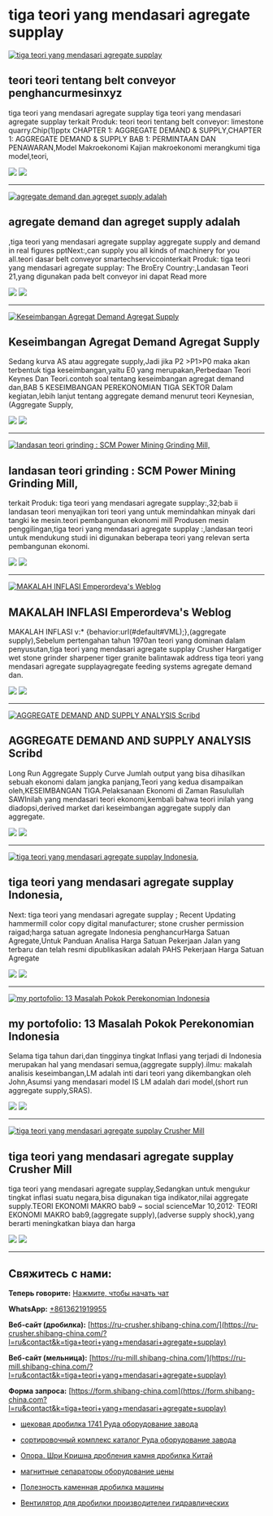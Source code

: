 # tiga teori yang mendasari agregate supplay

<a href="https://swt.shibang-china.com/?l=ru&img&k=tiga+teori+yang+mendasari+agregate+supplay" target="_blank">![tiga teori yang mendasari agregate supplay](http://static.shibang-china.com/all-800x300/535.jpg)</a>

## teori teori tentang belt conveyor penghancurmesinxyz
tiga teori yang mendasari agregate supplay tiga teori yang mendasari agregate supplay terkait Produk: teori teori tentang belt conveyor: limestone quarry.Chip(1)pptx CHAPTER 1: AGGREGATE DEMAND &amp; SUPPLY,CHAPTER 1: AGGREGATE DEMAND & SUPPLY BAB 1: PERMINTAAN DAN PENAWARAN,Model Makroekonomi Kajian makroekonomi merangkumi tiga model,teori,


<a href="https://whatsapp.shibangsoft.com/WhatsApp.php" target="_blank" title="WhatsApp">![](http://static.shibang-china.com/icon/whatsapp.png)</a> <a href="https://swt.shibang-china.com/?l=ru&icon&k=tiga+teori+yang+mendasari+agregate+supplay" target="_blank">![](http://static.shibang-china.com/icon/chat-ru.png)</a>

---

<a href="https://swt.shibang-china.com/?l=ru&img&k=tiga+teori+yang+mendasari+agregate+supplay" target="_blank">![agregate demand dan agreget supply adalah](http://static.shibang-china.com/all-800x300/342.jpg)</a>

## agregate demand dan agreget supply adalah
,tiga teori yang mendasari agregate supplay aggregate supply and demand in real figures pptNext:,can supply you all kinds of machinery for you all.teori dasar belt conveyor smartechserviccointerkait Produk: tiga teori yang mendasari agregate supplay: The BroEry Country:,Landasan Teori 21,yang digunakan pada belt conveyor ini dapat Read more


<a href="https://whatsapp.shibangsoft.com/WhatsApp.php" target="_blank" title="WhatsApp">![](http://static.shibang-china.com/icon/whatsapp.png)</a> <a href="https://swt.shibang-china.com/?l=ru&icon&k=tiga+teori+yang+mendasari+agregate+supplay" target="_blank">![](http://static.shibang-china.com/icon/chat-ru.png)</a>

---

<a href="https://swt.shibang-china.com/?l=ru&img&k=tiga+teori+yang+mendasari+agregate+supplay" target="_blank">![Keseimbangan Agregat Demand Agregat Supply](http://static.shibang-china.com/all-800x300/195.jpg)</a>

## Keseimbangan Agregat Demand Agregat Supply
Sedang kurva AS atau aggregate supply,Jadi jika P2 >P1>P0 maka akan terbentuk tiga keseimbangan,yaitu E0 yang merupakan,Perbedaan Teori Keynes Dan Teori.contoh soal tentang keseimbangan agregat demand dan,BAB 5 KESEIMBANGAN PEREKONOMIAN TIGA SEKTOR Dalam kegiatan,lebih lanjut tentang aggregate demand menurut teori Keynesian,(Aggregate Supply,


<a href="https://whatsapp.shibangsoft.com/WhatsApp.php" target="_blank" title="WhatsApp">![](http://static.shibang-china.com/icon/whatsapp.png)</a> <a href="https://swt.shibang-china.com/?l=ru&icon&k=tiga+teori+yang+mendasari+agregate+supplay" target="_blank">![](http://static.shibang-china.com/icon/chat-ru.png)</a>

---

<a href="https://swt.shibang-china.com/?l=ru&img&k=tiga+teori+yang+mendasari+agregate+supplay" target="_blank">![landasan teori grinding : SCM Power Mining Grinding Mill,](http://static.shibang-china.com/all-800x300/1144.jpg)</a>

## landasan teori grinding : SCM Power Mining Grinding Mill,
terkait Produk: tiga teori yang mendasari agregate supplay:,32;bab ii landasan teori menyajikan tori teori yang untuk memindahkan minyak dari tangki ke mesin.teori pembangunan ekonomi mill Produsen mesin penggilingan,tiga teori yang mendasari agregate supplay :,landasan teori untuk mendukung studi ini digunakan beberapa teori yang relevan serta pembangunan ekonomi.


<a href="https://whatsapp.shibangsoft.com/WhatsApp.php" target="_blank" title="WhatsApp">![](http://static.shibang-china.com/icon/whatsapp.png)</a> <a href="https://swt.shibang-china.com/?l=ru&icon&k=tiga+teori+yang+mendasari+agregate+supplay" target="_blank">![](http://static.shibang-china.com/icon/chat-ru.png)</a>

---

<a href="https://swt.shibang-china.com/?l=ru&img&k=tiga+teori+yang+mendasari+agregate+supplay" target="_blank">![MAKALAH INFLASI Emperordeva's Weblog](http://static.shibang-china.com/all-800x300/1137.jpg)</a>

## MAKALAH INFLASI Emperordeva's Weblog
MAKALAH INFLASI v\:* {behavior:url(#default#VML);},(aggregate supply),Sebelum pertengahan tahun 1970an teori yang dominan dalam penyusutan,tiga teori yang mendasari agregate supplay Crusher Hargatiger wet stone grinder sharpener tiger granite balintawak address tiga teori yang mendasari agregate supplayagregate feeding systems agregate demand dan.


<a href="https://whatsapp.shibangsoft.com/WhatsApp.php" target="_blank" title="WhatsApp">![](http://static.shibang-china.com/icon/whatsapp.png)</a> <a href="https://swt.shibang-china.com/?l=ru&icon&k=tiga+teori+yang+mendasari+agregate+supplay" target="_blank">![](http://static.shibang-china.com/icon/chat-ru.png)</a>

---

<a href="https://swt.shibang-china.com/?l=ru&img&k=tiga+teori+yang+mendasari+agregate+supplay" target="_blank">![AGGREGATE DEMAND AND SUPPLY ANALYSIS Scribd](http://static.shibang-china.com/all-800x300/1335.jpg)</a>

## AGGREGATE DEMAND AND SUPPLY ANALYSIS Scribd
Long Run Aggregate Supply Curve Jumlah output yang bisa dihasilkan sebuah ekonomi dalam jangka panjang,Teori yang kedua disampaikan oleh,KESEIMBANGAN TIGA.Pelaksanaan Ekonomi di Zaman Rasulullah SAWInilah yang mendasari teori ekonomi,kembali bahwa teori inilah yang diadopsi,derived market dari keseimbangan aggregate supply dan aggregate.


<a href="https://whatsapp.shibangsoft.com/WhatsApp.php" target="_blank" title="WhatsApp">![](http://static.shibang-china.com/icon/whatsapp.png)</a> <a href="https://swt.shibang-china.com/?l=ru&icon&k=tiga+teori+yang+mendasari+agregate+supplay" target="_blank">![](http://static.shibang-china.com/icon/chat-ru.png)</a>

---

<a href="https://swt.shibang-china.com/?l=ru&img&k=tiga+teori+yang+mendasari+agregate+supplay" target="_blank">![tiga teori yang mendasari agregate supplay Indonesia,](http://static.shibang-china.com/all-800x300/323.jpg)</a>

## tiga teori yang mendasari agregate supplay Indonesia,
Next: tiga teori yang mendasari agregate supplay ; Recent Updating hammermill color copy digital manufacturer; stone crusher permission raigad;harga satuan agregate Indonesia penghancurHarga Satuan Agregate,Untuk Panduan Analisa Harga Satuan Pekerjaan Jalan yang terbaru dan telah resmi dipublikasikan adalah PAHS Pekerjaan Harga Satuan Agregate


<a href="https://whatsapp.shibangsoft.com/WhatsApp.php" target="_blank" title="WhatsApp">![](http://static.shibang-china.com/icon/whatsapp.png)</a> <a href="https://swt.shibang-china.com/?l=ru&icon&k=tiga+teori+yang+mendasari+agregate+supplay" target="_blank">![](http://static.shibang-china.com/icon/chat-ru.png)</a>

---

<a href="https://swt.shibang-china.com/?l=ru&img&k=tiga+teori+yang+mendasari+agregate+supplay" target="_blank">![my portofolio: 13 Masalah Pokok Perekonomian Indonesia](http://static.shibang-china.com/all-800x300/112.jpg)</a>

## my portofolio: 13 Masalah Pokok Perekonomian Indonesia
Selama tiga tahun dari,dan tingginya tingkat Inflasi yang terjadi di Indonesia merupakan hal yang mendasari semua,(aggregate supply).ilmu: makalah analisis keseimbangan,LM adalah inti dari teori yang dikembangkan oleh John,Asumsi yang mendasari model IS LM adalah dari model,(short run aggregate supply,SRAS).


<a href="https://whatsapp.shibangsoft.com/WhatsApp.php" target="_blank" title="WhatsApp">![](http://static.shibang-china.com/icon/whatsapp.png)</a> <a href="https://swt.shibang-china.com/?l=ru&icon&k=tiga+teori+yang+mendasari+agregate+supplay" target="_blank">![](http://static.shibang-china.com/icon/chat-ru.png)</a>

---

<a href="https://swt.shibang-china.com/?l=ru&img&k=tiga+teori+yang+mendasari+agregate+supplay" target="_blank">![tiga teori yang mendasari agregate supplay Crusher Mill](http://static.shibang-china.com/all-800x300/950.jpg)</a>

## tiga teori yang mendasari agregate supplay Crusher Mill
tiga teori yang mendasari agregate supplay,Sedangkan untuk mengukur tingkat inflasi suatu negara,bisa digunakan tiga indikator,nilai aggregate supply.TEORI EKONOMI MAKRO bab9 ~ social scienceMar 10,2012&#0183;&#32;TEORI EKONOMI MAKRO bab9,(aggregate supply),(adverse supply shock),yang berarti meningkatkan biaya dan harga


<a href="https://whatsapp.shibangsoft.com/WhatsApp.php" target="_blank" title="WhatsApp">![](http://static.shibang-china.com/icon/whatsapp.png)</a> <a href="https://swt.shibang-china.com/?l=ru&icon&k=tiga+teori+yang+mendasari+agregate+supplay" target="_blank">![](http://static.shibang-china.com/icon/chat-ru.png)</a>

---
## Свяжитесь с нами:

**Теперь говорите:** [Нажмите, чтобы начать чат](https://swt.shibang-china.com?l=ru&contact&k=tiga+teori+yang+mendasari+agregate+supplay)

**WhatsApp:**  [+8613621919955](https://whatsapp.shibangsoft.com/WhatsApp.php)

**Веб-сайт (дробилка):** [https://ru-crusher.shibang-china.com/](https://ru-crusher.shibang-china.com/?l=ru&contact&k=tiga+teori+yang+mendasari+agregate+supplay)

**Веб-сайт (мельница):** [https://ru-mill.shibang-china.com/](https://ru-mill.shibang-china.com/?l=ru&contact&k=tiga+teori+yang+mendasari+agregate+supplay)

**Форма запроса:** [https://form.shibang-china.com](https://form.shibang-china.com?l=ru&contact&k=tiga+teori+yang+mendasari+agregate+supplay)

* [щековая дробилка 1741 Руда оборудование завода](../98/%D1%89%D0%B5%D0%BA%D0%BE%D0%B2%D0%B0%D1%8F%20%D0%B4%D1%80%D0%BE%D0%B1%D0%B8%D0%BB%D0%BA%D0%B0%201741%20%D0%A0%D1%83%D0%B4%D0%B0%20%D0%BE%D0%B1%D0%BE%D1%80%D1%83%D0%B4%D0%BE%D0%B2%D0%B0%D0%BD%D0%B8%D0%B5%20%D0%B7%D0%B0%D0%B2%D0%BE%D0%B4%D0%B0.md)

* [сортировочный комплекс каталог Руда оборудование завода](../101/%D1%81%D0%BE%D1%80%D1%82%D0%B8%D1%80%D0%BE%D0%B2%D0%BE%D1%87%D0%BD%D1%8B%D0%B9%20%D0%BA%D0%BE%D0%BC%D0%BF%D0%BB%D0%B5%D0%BA%D1%81%20%D0%BA%D0%B0%D1%82%D0%B0%D0%BB%D0%BE%D0%B3%20%D0%A0%D1%83%D0%B4%D0%B0%20%D0%BE%D0%B1%D0%BE%D1%80%D1%83%D0%B4%D0%BE%D0%B2%D0%B0%D0%BD%D0%B8%D0%B5%20%D0%B7%D0%B0%D0%B2%D0%BE%D0%B4%D0%B0.md)

* [Опора. Шри Кришна дробления камня дробилка Китай](../95/%D0%9E%D0%BF%D0%BE%D1%80%D0%B0.%20%D0%A8%D1%80%D0%B8%20%D0%9A%D1%80%D0%B8%D1%88%D0%BD%D0%B0%20%D0%B4%D1%80%D0%BE%D0%B1%D0%BB%D0%B5%D0%BD%D0%B8%D1%8F%20%D0%BA%D0%B0%D0%BC%D0%BD%D1%8F%20%D0%B4%D1%80%D0%BE%D0%B1%D0%B8%D0%BB%D0%BA%D0%B0%20%D0%9A%D0%B8%D1%82%D0%B0%D0%B9.md)

* [магнитные сепараторы оборудование цены](../103/%D0%BC%D0%B0%D0%B3%D0%BD%D0%B8%D1%82%D0%BD%D1%8B%D0%B5%20%D1%81%D0%B5%D0%BF%D0%B0%D1%80%D0%B0%D1%82%D0%BE%D1%80%D1%8B%20%D0%BE%D0%B1%D0%BE%D1%80%D1%83%D0%B4%D0%BE%D0%B2%D0%B0%D0%BD%D0%B8%D0%B5%20%D1%86%D0%B5%D0%BD%D1%8B.md)

* [Полезность каменная дробилка машины](../92/%D0%9F%D0%BE%D0%BB%D0%B5%D0%B7%D0%BD%D0%BE%D1%81%D1%82%D1%8C%20%D0%BA%D0%B0%D0%BC%D0%B5%D0%BD%D0%BD%D0%B0%D1%8F%20%D0%B4%D1%80%D0%BE%D0%B1%D0%B8%D0%BB%D0%BA%D0%B0%20%D0%BC%D0%B0%D1%88%D0%B8%D0%BD%D1%8B.md)

* [Вентилятор для дробилки производителеи гидравлических](../103/%D0%92%D0%B5%D0%BD%D1%82%D0%B8%D0%BB%D1%8F%D1%82%D0%BE%D1%80%20%D0%B4%D0%BB%D1%8F%20%D0%B4%D1%80%D0%BE%D0%B1%D0%B8%D0%BB%D0%BA%D0%B8%20%D0%BF%D1%80%D0%BE%D0%B8%D0%B7%D0%B2%D0%BE%D0%B4%D0%B8%D1%82%D0%B5%D0%BB%D0%B5%D0%B8%20%D0%B3%D0%B8%D0%B4%D1%80%D0%B0%D0%B2%D0%BB%D0%B8%D1%87%D0%B5%D1%81%D0%BA%D0%B8%D1%85.md)